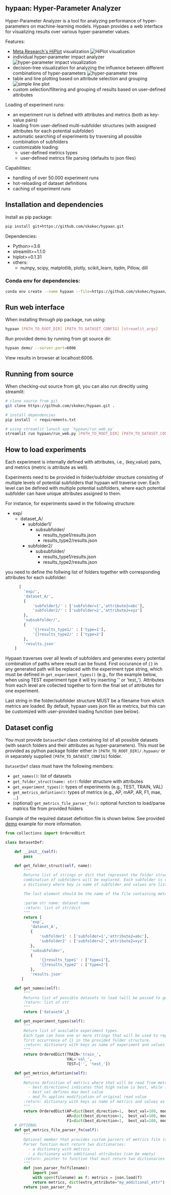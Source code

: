 ## hypaan: Hyper-Parameter Analyzer

Hyper-Parameter Analyzer is a tool for analyzing performance of hyper-parameters on machine-learning models. 
Hypaan provides a web interface for visualizing results over various hyper-parameter values. 

Features:
 * [Meta Research's HiPlot](https://github.com/facebookresearch/hiplot) visualization
   ![HiPlot visualization](/res/screenshot-hiplot.png)
 * individual hyper-parameter impact analyzer
   ![hyper-parameter impact visualization](/res/screenshot-hyperimpact.png)
 * decision-tree visualization for analyzing the influence between different combinations of hyper-parameters
   ![hyper-parameter tree](/res/screenshot-hypertree.png)
 * table and line plotting based on attribute selection and grouping  
   ![simple line plot](/res/screenshot-lineplot.png)
 * custom selection/filtering and grouping of results based on user-defined attributes 
   
Loading of experiment runs:
 * an experiment run is defined with attributes and metrics (both as key-value pairs)
 * loading from user-defined multi-subfolder structures (with assigned attributes for each potential subfolder)
 * automatic searching of experiments by traversing all possible combination of subfolders  
 * customizable loading:
   * user-defined metrics types
   * user-defined metrics file parsing (defaults to json files)

Capabilities:
 * handling of over 50.000 experiment runs 
 * hot-reloading of dataset definitions
 * caching of experiment runs
  
## Installation and dependencies 

Install as pip package:
```bash
pip install git+https://github.com/skokec/hypaan.git
```

Dependencies:
 * Python>=3.6
 * streamlit>=1.1.0 
 * hiplot>=0.1.31
 * others:
   * numpy, scipy, matplotlib, plotly, scikit_learn, tqdm, Pillow, dill

### Conda env for dependencies:
```bash
conda env create --name hypaan --file=https://github.com/skokec/hypaan/raw/master/environment.yml
```
## Run web interface

When installing through pip package, run using:
```bash
hypaan [PATH_TO_ROOT_DIR] [PATH_TO_DATASET_CONFIG] [streamlit_args]
```
Run provided demo by running from git source dir:
```bash
hypaan demo/ --server.port=6006
```
View results in browser at localhost:6006.

## Running from source

When checking-out source from git, you can also run direcitly using streamlit:
```bash
# clone source from git
git clone https://github.com/skokec/hypaan.git . 

# install dependencies
pip install -r requirements.txt

# using streamlit lanuch app `hypaan/run_web.py`
streamlit run hypaan/run_web.py [PATH_TO_ROOT_DIR] [PATH_TO_DATASET_CONFIG] [streamlit_args]
```

## How to load experiments

Each experiment is internally defined with attributes, i.e., (key,value) pairs, and metrics (metric is attribute as well).

Experiments need to be provided in folder/subfolder structure consisting of multiple levels of potential subfolders that
hypaan will traverse over. Each level can be defined with multiple potential subfolders, where each potential 
subfolder can have unique attributes assigned to them. 

For instance, for experiments saved in the following structure:
 * exp/
   * dataset_A/
     * subfolder1/
       * subsubfolder/
         * results_type1/results.json
         * results_type2/results.json
     * subfolder2/
       * subsubfolder/
         * results_type1/results.json
         * results_type2/results.json 

you need to define the follwing list of folders together with corresponding attributes for each subfolder:
```python
      [
        'exp/',
        'dataset_A/',
        {
            'subfolder1/' : ['subfolder=1','attribute2=abc'],
            'subfolder2/' : ['subfolder=2','attribute2=xyz']
        },
        'subsubfolder/',        
        {
            '{}results_type1/' : ['type=1'],
            '{}results_type2/' : ['type=2']
        },
        'results.json'
    ]
```

Hypaan traverses over all levels of subfolders and generates every potential combination of paths where result can 
be found. First occurance of `{}` in any generated path will be replaced with the experiment type string, which must be
defined in `get_experiment_types()` (e.g., for the example below, when using TEST experiment type it will try inserting 
'' or 'test_'). Attributes from each level are collected together to form the final set of attributes for one experiment.

Last string in the folder/subfolder structure MUST be a filename from which metrics are loaded. By default, hypaan uses json
file as metrics, but this can be customized with user-provided loading function (see below).

## Dataset config

You must provide `DatasetDef` class containing list of all possible datasets (with search folders and their 
attributes as hyper-parameters). This must be provided as python package folder either in `[PATH_TO_ROOT_DIR]/.hypaan/` 
or in separately supplied `[PATH_TO_DATASET_CONFIG]` folder.

`DatasetDef` class must have the following members:
 * `get_names()`: list of datasets 
 * `get_folder_struct(name: str)`: folder structure with attributes
 * `get_experiment_types()`: types of experiments (e.g., TEST, TRAIN, VAL)
 * `get_metrics_defintion()`: types of metrics (e.g., AP, mAP, AR, F1, mae, ...)
 * (optional) `get_metrics_file_parser_fn()`: optional function to load/parse matrics file from provided folders

Example of the required dataset definition file is shown below. See provided [demo](/demo/.hypaan/__init__.py) example 
for more information.

```python
from collections import OrderedDict

class DatasetDef:

    def __init__(self):
        pass

    def get_folder_struct(self, name):
        """
        Returns list of strings or dict that represent the folder structure for searching. All possible
        combination of subfolders will be explored. Each subfolder is defined either by string (name of subfolder) or
        a dictionary where key is name of subfolder and values are list of attributes,

        The last element should be the name of the file containing metrics.

        :param str name: dataset name
        :return: list of str/dict
        """
        return [
           'exp',
           'dataset_A',
           {
               'subfolder1' : ['subfolder=1','attribute2=abc'],
               'subfolder2' : ['subfolder=2','attribute2=xyz']
           },
           'subsubfolder',        
           {
               '{}results_type1' : ['type=1'],
               '{}results_type2' : ['type=2']
           },
           'results.json'
       ]

    def get_names(self):
        """
        Returns list of possible datasets to load (will be passed to get_folder_struct)
        :return: list of str
        """
        return ['datasetA',]

    def get_experiment_types(self):
        """
        Return list of available experiment types.
        Each type can have one or more strings that will be used to replace the
        first occurrence of {} in the provided folder structure.
        :return: dictionary with keys as name of experiment and values as str or list of str
        """
        return OrderedDict(TRAIN='train_',
                           VAL='val_',
                           TEST=['', 'test_'])

    def get_metrics_defintion(self):
        """
        Returns definition of metrics where that will be read from metrics file:
          - best_direction=1 indicates that high value is best, while for best_direction=-1, lowest value is best
          - best_val defines max best value
          - mod_fn applies modification of original read value
        :return: dictionary with keys as name of metrics and values as its options
        """
        return OrderedDict(AP=dict(best_direction=1,  best_val=100, mod_fn=lambda x: x*100),
                           AR=dict(best_direction=1,  best_val=100, mod_fn=lambda x: x*100),
                           F1=dict(best_direction=1,  best_val=100, mod_fn=lambda x: x*100))
    # OPTIONAL 
    def get_metrics_file_parser_fn(self):
        """
        Optional member that provides custom parsers of metrics file (default version loads metrics from json file)
        Parser function must return two dictionaries:
          - a dictionary with metrics
          - a dictionary with additional attributes (can be empty)
        :return: pointer to function that must return two dictionaries
        """
        def json_parser_fn(filename):
            import json
            with open(filename) as f: metrics = json.load(f)
            return metrics, dict(extra_attribute="my_additional_attr")
        return json_parser_fn
```

